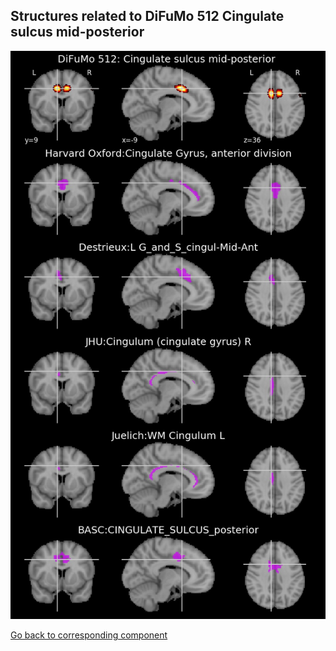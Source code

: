 


## Structures related to DiFuMo 512 Cingulate sulcus mid-posterior 

![474](474.jpg "Structures related to DiFuMo 512 Cingulate sulcus mid-posterior ")

[Go back to corresponding component](https://parietal-inria.github.io/DiFuMo/512/html/474.html)